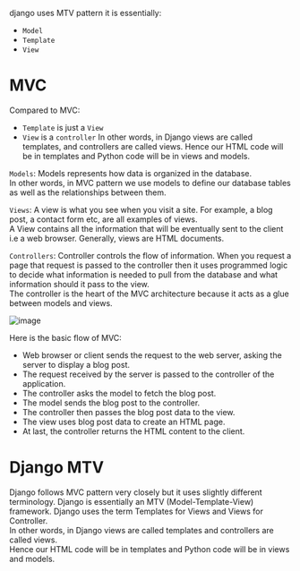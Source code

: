 django uses MTV pattern it is essentially:
- `Model`
- `Template`
- `View`

# MVC
Compared to MVC:
- `Template` is just a `View`
- `View` is a `controller`
In other words, in Django views are called templates, and controllers are called views. Hence our HTML code will be in templates and Python code will be in views and models.

`Models`: Models represents how data is organized in the database.   
In other words, in MVC pattern we use models to define our database tables as well as the relationships between them.

`Views`: A view is what you see when you visit a site. For example, a blog post, a contact form etc, are all examples of views.   
A View contains all the information that will be eventually sent to the client i.e a web browser. Generally, views are HTML documents.

`Controllers`: Controller controls the flow of information. When you request a page that request is passed to the controller then it uses programmed logic to decide what information is needed to pull from the database and what information should it pass to the view.  
The controller is the heart of the MVC architecture because it acts as a glue between models and views.

![image](https://user-images.githubusercontent.com/63263301/228045488-74311544-2dcb-46ee-b6df-23c184055aca.png)

Here is the basic flow of MVC:
- Web browser or client sends the request to the web server, asking the server to display a blog post.
- The request received by the server is passed to the controller of the application.
- The controller asks the model to fetch the blog post.
- The model sends the blog post to the controller.
- The controller then passes the blog post data to the view.
- The view uses blog post data to create an HTML page.
- At last, the controller returns the HTML content to the client.

# Django MTV
Django follows MVC pattern very closely but it uses slightly different terminology. Django is essentially an MTV (Model-Template-View) framework. Django uses the term Templates for Views and Views for Controller.   
In other words, in Django views are called templates and controllers are called views.   
Hence our HTML code will be in templates and Python code will be in views and models.
